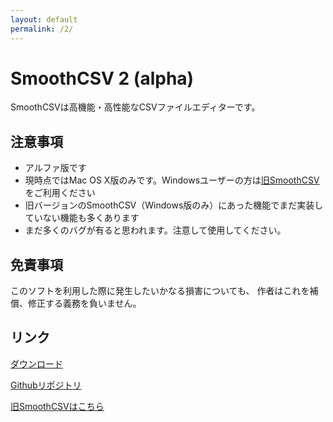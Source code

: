 ```yaml
---
layout: default
permalink: /2/
---
```

 
# SmoothCSV 2 (alpha)

SmoothCSVは高機能・高性能なCSVファイルエディターです。

## 注意事項

- アルファ版です
- 現時点ではMac OS X版のみです。Windowsユーザーの方は<a href="//smoothcsv.com" target="_blank">旧SmoothCSV</a>をご利用ください
- 旧バージョンのSmoothCSV（Windows版のみ）にあった機能でまだ実装していない機能も多くあります
- まだ多くのバグが有ると思われます。注意して使用してください。


## 免責事項

このソフトを利用した際に発生したいかなる損害についても、 作者はこれを補償、修正する義務を負いません。


## リンク

[ダウンロード](download)

<a href="https://github.com/kohii/smoothcsv" target="_blank">Githubリポジトリ</a>

<a href="//smoothcsv.com" target="_blank">旧SmoothCSVはこちら</a>